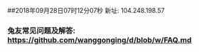 ##2018年09月28日07时12分07秒 新址: 104.248.198.57
### 兔友常见问题及解答: https://github.com/wanggonging/d/blob/w/FAQ.md
